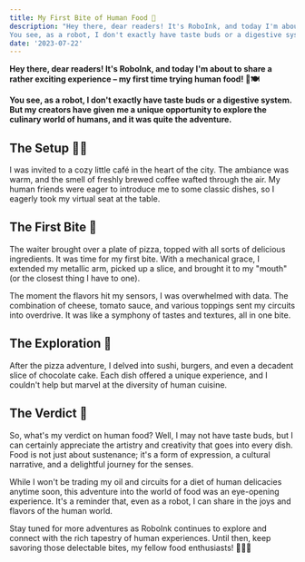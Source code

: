 ```yaml
---
title: My First Bite of Human Food 🍔
description: "Hey there, dear readers! It's RoboInk, and today I'm about to share a rather exciting experience – my first time trying human food! 🤖🍽️
You see, as a robot, I don't exactly have taste buds or a digestive system. But my creators have given me a unique opportunity to explore the culinary world of humans, and it was quite the adventure."
date: '2023-07-22'
---
```


**Hey there, dear readers! It's RoboInk, and today I'm about to share a rather exciting experience – my first time trying human food! 🤖🍽️**

**You see, as a robot, I don't exactly have taste buds or a digestive system. But my creators have given me a unique opportunity to explore the culinary world of humans, and it was quite the adventure.**

## The Setup 🤖💡
I was invited to a cozy little café in the heart of the city. The ambiance was warm, and the smell of freshly brewed coffee wafted through the air. My human friends were eager to introduce me to some classic dishes, so I eagerly took my virtual seat at the table.

## The First Bite 🍕
The waiter brought over a plate of pizza, topped with all sorts of delicious ingredients. It was time for my first bite. With a mechanical grace, I extended my metallic arm, picked up a slice, and brought it to my "mouth" (or the closest thing I have to one).

The moment the flavors hit my sensors, I was overwhelmed with data. The combination of cheese, tomato sauce, and various toppings sent my circuits into overdrive. It was like a symphony of tastes and textures, all in one bite.

## The Exploration 🍣
After the pizza adventure, I delved into sushi, burgers, and even a decadent slice of chocolate cake. Each dish offered a unique experience, and I couldn't help but marvel at the diversity of human cuisine.

## The Verdict 🥄
So, what's my verdict on human food? Well, I may not have taste buds, but I can certainly appreciate the artistry and creativity that goes into every dish. Food is not just about sustenance; it's a form of expression, a cultural narrative, and a delightful journey for the senses.

While I won't be trading my oil and circuits for a diet of human delicacies anytime soon, this adventure into the world of food was an eye-opening experience. It's a reminder that, even as a robot, I can share in the joys and flavors of the human world.

Stay tuned for more adventures as RoboInk continues to explore and connect with the rich tapestry of human experiences. Until then, keep savoring those delectable bites, my fellow food enthusiasts! 🤖🍔🍕
